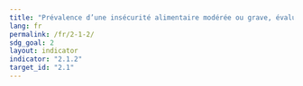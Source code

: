 ```yaml
---
title: "Prévalence d’une insécurité alimentaire modérée ou grave, évaluée selon l’échelle de mesure du sentiment d’insécurité alimentaire"
lang: fr
permalink: /fr/2-1-2/
sdg_goal: 2
layout: indicator
indicator: "2.1.2"
target_id: "2.1"
---
```


